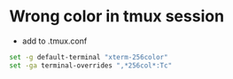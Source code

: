 # Wrong color in tmux session

- add to .tmux.conf
```sh
set -g default-terminal "xterm-256color"
set -ga terminal-overrides ",*256col*:Tc"
```
